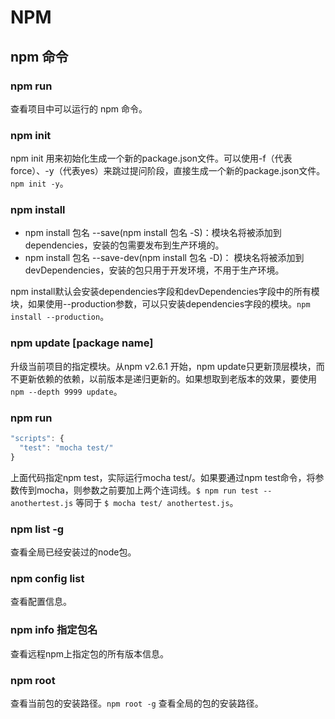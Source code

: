 # NPM

## npm 命令

### npm run

查看项目中可以运行的 npm 命令。

### npm init

npm init 用来初始化生成一个新的package.json文件。可以使用-f（代表force）、-y（代表yes）来跳过提问阶段，直接生成一个新的package.json文件。`npm init -y`。

### npm install

- npm install 包名 --save(npm install 包名 -S)：模块名将被添加到dependencies，安装的包需要发布到生产环境的。
- npm install 包名 --save-dev(npm install 包名 -D)： 模块名将被添加到devDependencies，安装的包只用于开发环境，不用于生产环境。

npm install默认会安装dependencies字段和devDependencies字段中的所有模块，如果使用--production参数，可以只安装dependencies字段的模块。`npm install --production`。

### npm update [package name]

升级当前项目的指定模块。从npm v2.6.1 开始，npm update只更新顶层模块，而不更新依赖的依赖，以前版本是递归更新的。如果想取到老版本的效果，要使用`npm --depth 9999 update`。

### npm run

```js
"scripts": {
  "test": "mocha test/"
}
```

上面代码指定npm test，实际运行mocha test/。如果要通过npm test命令，将参数传到mocha，则参数之前要加上两个连词线。`$ npm run test -- anothertest.js` 等同于 `$ mocha test/ anothertest.js`。

### npm list -g

查看全局已经安装过的node包。

### npm config list

查看配置信息。

### npm info 指定包名

查看远程npm上指定包的所有版本信息。

### npm root

查看当前包的安装路径。`npm root -g` 查看全局的包的安装路径。